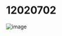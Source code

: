 # 12020702
![image](https://github.com/mozix5/12020702/assets/76263118/546a61d1-dff9-4c6a-907f-091f3aac7098)
